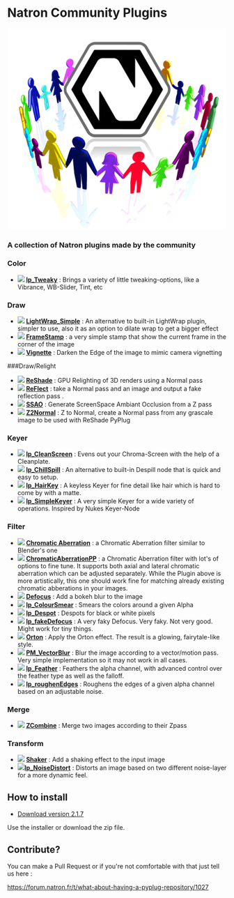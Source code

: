 # Natron Community Plugins
![Image](Resources/natron-community.png)
### A collection of Natron plugins made by the community

### Color
- **<img src="https://github.com/NatronVFX/natron-plugins/raw/master/Color/Tweaky/lp_Tweaky.png" height="32"> [lp_Tweaky](Color/lp_Tweaky/README.md)** : Brings a variety of little tweaking-options, like a Vibrance, WB-Slider, Tint, etc

### Draw
- **<img src="https://github.com/NatronVFX/natron-plugins/raw/master/Draw/LightWrap_Simple/LightWrap_Simple.png" height="32"> [LightWrap_Simple](Draw/LightWrap_Simple/README.md)** : An alternative to built-in LightWrap plugin, simpler to use, also it as an option to dilate wrap to get a bigger effect
- **<img src="https://github.com/NatronVFX/natron-plugins/raw/master/Draw/FrameStamp/FrameStamp.png" height="32"> [FrameStamp](Draw/FrameStamp/README.md)** : a very simple stamp that show the current frame in the corner of the image
- **<img src="https://github.com/NatronVFX/natron-plugins/raw/master/Draw/Vignette/Vignette.png" height="32"> [Vignette](Draw/Vignette/README.md)** : Darken the Edge of the image to mimic camera vignetting

###Draw/Relight
- **<img src="https://github.com/NatronVFX/natron-plugins/raw/master/Draw/ReShade/ReShade.png" height="32"> [ReShade](Draw/ReShade/README.md)** : GPU Relighting of 3D renders using a Normal pass
- **<img src="https://github.com/NatronVFX/natron-plugins/raw/master/Draw/ReFlect/ReFlect.png" height="32"> [ReFlect](Draw/ReFlect/README.md)** : take a Normal pass and an image and output a fake reflection pass .
- **<img src="https://github.com/NatronVFX/natron-plugins/raw/master/Draw/SSAO/SSAO.png" height="32"> [SSAO](Draw/SSAO/README.md)** : Generate ScreenSpace Ambiant Occlusion from a Z pass
- **<img src="https://github.com/NatronVFX/natron-plugins/raw/master/Draw/Z2Normal/Z2Normal.png" height="32"> [Z2Normal](Draw/Z2Normal/README.md)** : Z to Normal, create a Normal pass from any grascale image to be used with ReShade PyPlug

### Keyer
- **<img src="https://github.com/NatronVFX/natron-plugins/raw/master/Keyer/lp_CleanScreen/lp_CleanScreen.png" height="32"> [lp_CleanScreen](Keyer/lp_CleanScreen/README.md)** : Evens out your Chroma-Screen with the help of a Cleanplate.
- **<img src="https://github.com/NatronVFX/natron-plugins/raw/master/Keyer/lp_ChillSpill/lp_ChillSpill.png" height="32"> [lp_ChillSpill](Keyer/lp_ChillSpill/README.md)** : An alternative to built-in Despill node that is quick and easy to setup.
- **<img src="https://github.com/NatronVFX/natron-plugins/raw/master/Keyer/lp_HairKey/lp_HairKey.png" height="32"> [lp_HairKey](Keyer/lp_HairKey/README.md)** : A keyless Keyer for fine detail like hair which is hard to come by with a matte.
- **<img src="https://github.com/NatronVFX/natron-plugins/raw/master/Keyer/lp_SimpleKeyer/lp_SimpleKeyer.png" height="32"> [lp_SimpleKeyer](Keyer/lp_SimpleKeyer/README.md)** : A very simple Keyer for a wide variety of operations. Inspired by Nukes Keyer-Node

### Filter
- **<img src="https://github.com/NatronVFX/natron-plugins/raw/master/Filter/Chromatic_Aberration/Chromatic_Aberration.png" height="32"> [Chromatic Aberration](Filter/Chromatic_Aberration/README.md)** : a Chromatic Aberration filter similar to Blender's one
- **<img src="https://github.com/NatronVFX/natron-plugins/raw/master/Filter/ChromaticAberrationPP/ChromaticAberrationPP.png" height="32"> [ChromaticAberrationPP](Filter/ChromaticAberrationPP/README.md)** : a Chromatic Aberration filter with lot's of options to fine tune. It supports both axial and lateral chromatic aberration which can be adjusted separately. While the Plugin above is more artistically, this one should work fine for matching already existing chromatic abberations in your images.
- **<img src="https://github.com/NatronVFX/natron-plugins/raw/master/Filter/Defocus/Defocus.png" height="32"> [Defocus](Filter/Defocus/README.md)** : Add a bokeh blur to the image
- **<img src="https://github.com/NatronVFX/natron-plugins/raw/master/Filter/lp_ColourSmear/lp_ColourSmear.png" height="32"> [lp_ColourSmear](Filter/lp_ColourSmear/README.md)** : Smears the colors around a given Alpha
- **<img src="https://github.com/NatronVFX/natron-plugins/raw/master/Filter/lp_Despot/lp_Despot.png" height="32"> [lp_Despot](Filter/lp_Despot/README.md)** : Despots for black or white pixels
- **<img src="https://github.com/NatronVFX/natron-plugins/raw/master/Filter/lp_fakeDefocus/lp_fakeDefocus.png" height="32"> [lp_fakeDefocus](Filter/lp_fakeDefocus/README.md)** : A very faky Defocus. Very faky. Not very good. Might work for tiny things.
- **<img src="https://github.com/NatronVFX/natron-plugins/raw/master/Filter/Orton/Orton.png" height="32"> 
[Orton](Filter/Orton/README.md)** : Apply the Orton effect.  The result is a glowing, fairytale-like style.
- **<img src="https://github.com/NatronVFX/natron-plugins/raw/master/Filter/PM_VectorBlur/PM_VectorBlur.png" height="32"> 
[PM_VectorBlur](Filter/PM_VectorBlur/README.md)** : Blur the image according to a vector/motion pass. Very simple implementation so it may not work in all cases.
- **<img src="https://github.com/NatronVFX/natron-plugins/raw/master/Filter/lp_Feather/lp_Feather.png" height="32"> 
[lp_Feather](Filter/lp_Feather/README.md)** : Feathers the alpha channel, with advanced control over the feather type as well as the falloff.
- **<img src="https://github.com/NatronVFX/natron-plugins/raw/master/Filter/lp_roughenEdges/lp_roughenEdges.png" height="32"> 
[lp_roughenEdges](Filter/roughenEdges/README.md)** : Roughens the edges of a given alpha channel based on an adjustable noise.

### Merge
- **<img src="https://github.com/NatronVFX/natron-plugins/raw/master/Merge/ZCombine/ZCombine.png" height="32"> [ZCombine](Merge/ZCombine/README.md)** : Merge two images according to their Zpass

### Transform
- **<img src="https://github.com/NatronVFX/natron-plugins/raw/master/Transform/Shaker/Shaker.png" height="32"> [Shaker](Transform/Shaker/README.md)** : Add a shaking effect to the input image
- **<img src="https://github.com/NatronVFX/natron-plugins/raw/master/Transform/lp_NoiseDistort/lp_NoiseDistort.png" height="32">[lp_NoiseDistort](Transform/lp_NoiseDistort/README.md)** : Distorts an image based on two different noise-layer for a more dynamic feel.

## How to install

 * [Download version 2.1.7](https://github.com/NatronVFX/natron-plugins/releases/tag/2.1.7)
 
Use the installer or download the zip file.

## Contribute?
You can make a Pull Request or if you're not comfortable with that just tell us here :

https://forum.natron.fr/t/what-about-having-a-pyplug-repository/1027
